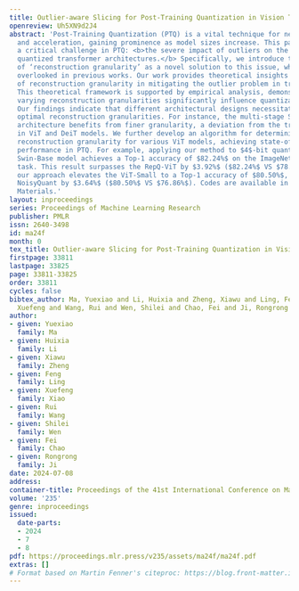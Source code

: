 ```yaml
---
title: Outlier-aware Slicing for Post-Training Quantization in Vision Transformer
openreview: Uh5XN9d2J4
abstract: 'Post-Training Quantization (PTQ) is a vital technique for network compression
  and acceleration, gaining prominence as model sizes increase. This paper addresses
  a critical challenge in PTQ: <b>the severe impact of outliers on the accuracy of
  quantized transformer architectures.</b> Specifically, we introduce the concept
  of ‘reconstruction granularity’ as a novel solution to this issue, which has been
  overlooked in previous works. Our work provides theoretical insights into the role
  of reconstruction granularity in mitigating the outlier problem in transformer models.
  This theoretical framework is supported by empirical analysis, demonstrating that
  varying reconstruction granularities significantly influence quantization performance.
  Our findings indicate that different architectural designs necessitate distinct
  optimal reconstruction granularities. For instance, the multi-stage Swin Transformer
  architecture benefits from finer granularity, a deviation from the trends observed
  in ViT and DeiT models. We further develop an algorithm for determining the optimal
  reconstruction granularity for various ViT models, achieving state-of-the-art (SOTA)
  performance in PTQ. For example, applying our method to $4$-bit quantization, the
  Swin-Base model achieves a Top-1 accuracy of $82.24%$ on the ImageNet classification
  task. This result surpasses the RepQ-ViT by $3.92%$ ($82.24%$ VS $78.32%$). Similarly,
  our approach elevates the ViT-Small to a Top-1 accuracy of $80.50%$, outperforming
  NoisyQuant by $3.64%$ ($80.50%$ VS $76.86%$). Codes are available in Supplementary
  Materials.'
layout: inproceedings
series: Proceedings of Machine Learning Research
publisher: PMLR
issn: 2640-3498
id: ma24f
month: 0
tex_title: Outlier-aware Slicing for Post-Training Quantization in Vision Transformer
firstpage: 33811
lastpage: 33825
page: 33811-33825
order: 33811
cycles: false
bibtex_author: Ma, Yuexiao and Li, Huixia and Zheng, Xiawu and Ling, Feng and Xiao,
  Xuefeng and Wang, Rui and Wen, Shilei and Chao, Fei and Ji, Rongrong
author:
- given: Yuexiao
  family: Ma
- given: Huixia
  family: Li
- given: Xiawu
  family: Zheng
- given: Feng
  family: Ling
- given: Xuefeng
  family: Xiao
- given: Rui
  family: Wang
- given: Shilei
  family: Wen
- given: Fei
  family: Chao
- given: Rongrong
  family: Ji
date: 2024-07-08
address:
container-title: Proceedings of the 41st International Conference on Machine Learning
volume: '235'
genre: inproceedings
issued:
  date-parts:
  - 2024
  - 7
  - 8
pdf: https://proceedings.mlr.press/v235/assets/ma24f/ma24f.pdf
extras: []
# Format based on Martin Fenner's citeproc: https://blog.front-matter.io/posts/citeproc-yaml-for-bibliographies/
---
```


